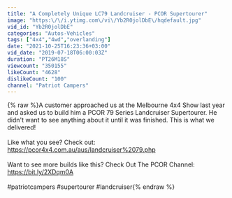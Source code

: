 ```yaml
---
title: "A Completely Unique LC79 Landcruiser - PCOR Supertourer"
image: "https:\/\/i.ytimg.com\/vi\/Yb2R0jolDbE\/hqdefault.jpg"
vid_id: "Yb2R0jolDbE"
categories: "Autos-Vehicles"
tags: ["4x4","4wd","overlanding"]
date: "2021-10-25T16:23:36+03:00"
vid_date: "2019-07-18T06:00:03Z"
duration: "PT26M18S"
viewcount: "350155"
likeCount: "4628"
dislikeCount: "100"
channel: "Patriot Campers"
---
```

{% raw %}A customer approached us at the Melbourne 4x4 Show last year and asked us to build him a PCOR 79 Series Landcruiser Supertourer. He didn't want to see anything about it until it was finished. This is what we delivered! <br /><br />Like what you see? Check out: <a rel="nofollow" target="blank" href="https://pcor4x4.com.au/aus/landcruiser%2079.php">https://pcor4x4.com.au/aus/landcruiser%2079.php</a><br /><br />Want to see more builds like this? Check Out The PCOR Channel: <a rel="nofollow" target="blank" href="https://bit.ly/2XDqm0A">https://bit.ly/2XDqm0A</a><br /><br />#patriotcampers #supertourer #landcruiser{% endraw %}
